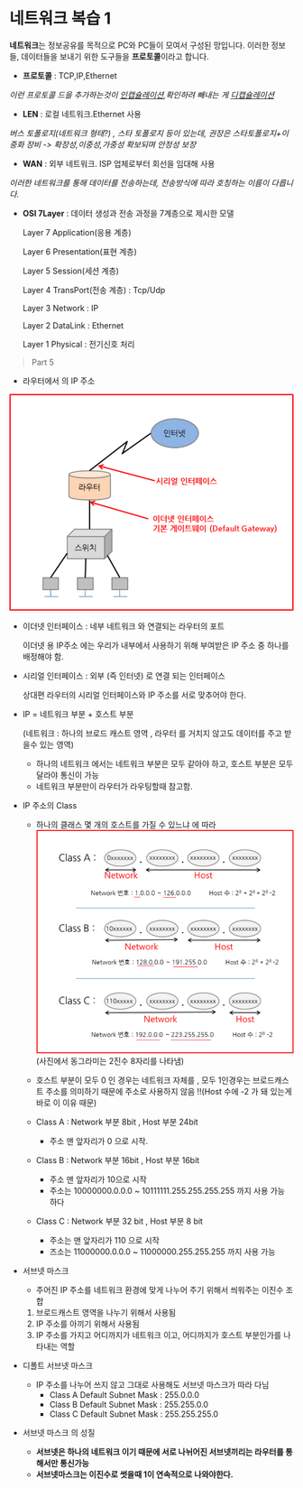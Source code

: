 # 네트워크 복습 1

**네트워크**는 정보공유를 목적으로 PC와 PC들이 모여서 구성된 망입니다.
이러한 정보들, 데이터들을  보내기 위한 도구들을 **프로토콜**이라고 합니다.

- **프로토콜** : TCP,IP,Ethernet

*이런 프로토콜 드을 추가하는것이 <u>인캡슐레이션</u>,확인하려 빼내는 게 <u>디캡슐레이션</u>*

  
- **LEN** : 로컬 네트워크.Ethernet 사용 

*버스 토폴로지(네트워크 형태?) , 스타 토폴로지 등이 있는데, 권장은 스타토폴로지+이중화 장비 -> 확장성,이중성,가중성 확보되며 안정성 보장*

- **WAN** : 외부 네트워크. ISP 업체로부터 회선을 임대해 사용

*이러한 네트워크를 통해 데이터를 전송하는데, 전송방식에 따라 호칭하는 이름이 다릅니다.*

- **OSI 7Layer** : 데이터 생성과 전송 과정을 7계층으로 제시한 모댈

    Layer 7 Application(응용 계층)

    Layer 6 Presentation(표현 계층)

    Layer 5 Session(세션 계층)

    Layer 4 TransPort(전송 계층) : Tcp/Udp

    Layer 3 Network : IP

    Layer 2 DataLink : Ethernet

    Layer 1 Physical : 전기신호 처리

> Part 5

- 라우터에서 의 IP 주소

![a.png](/images/a.png)
  - 이더넷 인터페이스 : 네부 네트워크 와 연결되는 라우터의 포트 
     
     이더넷 용 IP주소 에는 우리가 내부에서 사용하기 위해 부여받은 IP 주소 중 하나를 배정해야 함.

  - 시리얼 인터페이스 : 외부 (즉 인터넷) 로 연결 되는 인터페이스 
  
     상대편 라우터의 시리얼 인터페이스와 IP 주소를 서로 맞추어야 한다.
     
- IP = 네트워크 부분 + 호스트 부분
 
    (네트워크 : 하나의 브로드 캐스트 영역 , 라우터 를 거치지 않고도 데이터를 주고 받을수 있는 영역)
  
  - 하나의 네트워크 에서는 네트워크 부분은 모두 같아야 하고, 호스트 부분은 모두 달라야 통신이 가능
  - 네트워크 부분만이 라우터가 라우팅할때 참고함.

- IP 주소의 Class 
    - 하나의 클래스  몇 개의 호스트를 가질 수 있느냐 에 따라 
![d.png](/images/d.png)
    (사진에서 동그라미는 2진수 8자리를 나타냄)
    - 호스트 부분이 모두 0 인 경우는 네트워크 자체를 , 모두 1인경우는 브로드캐스트 주소를 의미하기 때문에 주소로 사용하지 않음 !!(Host 수에 -2 가 돼 있는게 바로 이 이유 때문)

    - Class A : Network 부분 8bit , Host 부분 24bit 
      - 주소 맨 앞자리가 0 으로 시작.
    - Class B : Network 부분 16bit , Host 부분 16bit
      - 주소 맨 앞자리가 10으로 시작
      - 주소는 10000000.0.0.0 ~ 10111111.255.255.255.255 까지 사용 가능 하다
    - Class C : Network 부분 32 bit , Host 부분 8 bit 
      - 주소는 맨 앞자리가 110 으로 시작
      - 즈소는 11000000.0.0.0 ~ 11000000.255.255.255 까지 사용 가능 
- 서브넷 마스크 
  - 주어진 IP 주소를 네트워크 환경에 맞게 나누어 주기 위해서 씌워주는 이진수 조합
  1. 브로드캐스트 영역을 나누기 위해서 사용됨
  2. IP 주소를 아끼기 위해서 사용됨
  3. IP 주소를 가지고 어디까지가 네트워크 이고, 어디까지가 호스트 부분인가를 나타내는 역할
- 디폴트 서브넷 마스크 
  - IP 주소를 나누어 쓰지 않고 그대로 사용해도 서브넷 마스크가 따라 다님
    - Class A Default Subnet Mask : 255.0.0.0
    - Class B Default Subnet Mask : 255.255.0.0
    - Class C Default Subnet Mask : 255.255.255.0

- 서브넷 마스크 의 성질
  - **서브넷은 하나의 네트워크 이기 때문에 서로 나뉘어진 서브넷끼리는 라우터를 통해서만 통신가능**
  - **서브넷마스크는 이진수로 썻을때 1이 연속적으로 나와야한다.**